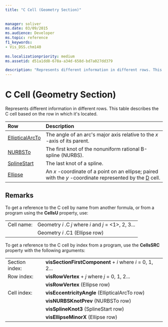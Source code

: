 ```yaml
---
title: "C Cell (Geometry Section)"
 
 
manager: soliver
ms.date: 03/09/2015
ms.audience: Developer
ms.topic: reference
f1_keywords:
- Vis_DSS.chm140
 
ms.localizationpriority: medium
ms.assetid: d51a1dd8-678a-a34d-658d-bd7a027dd379

description: "Represents different information in different rows. This table describes the C cell based on the row in which it's located."
---
```


# C Cell (Geometry Section)

Represents different information in different rows. This table describes the C cell based on the row in which it's located.
  
|Row|Description|
|:-----|:-----|
|[EllipticalArcTo](ellipticalarcto-row-geometry-section.md) <br/> | The angle of an arc's major axis relative to the  *x*  -axis of its parent. |
|[NURBSTo](nurbsto-row-geometry-section.md) <br/> | The first knot of the nonuniform rational B-spline (NURBS). |
|[SplineStart](splinestart-row-geometry-section.md) <br/> | The last knot of a spline. |
|[Ellipse](ellipse-row-geometry-section.md) <br/> | An  *x*  -coordinate of a point on an ellipse; paired with the  *y*  -coordinate represented by the [D](d-cell-geometry-section.md) cell. |
   
## Remarks

To get a reference to the C cell by name from another formula, or from a program using the **CellsU** property, use: 
  
|||
|:-----|:-----|
| Cell name:  <br/> | Geometry  *i*  .C  *j*            where  *i*  and  *j*  = <1>, 2, 3... |
|| Geometry  *i*  .C1 (Ellipse row)  <br/> |
   
To get a reference to the C cell by index from a program, use the **CellsSRC** property with the following arguments: 
  
|||
|:-----|:-----|
| Section index:  <br/> |**visSectionFirstComponent** +  *i*            where  *i*  = 0, 1, 2... |
| Row index:  <br/> |**visRowVertex** +  *j*            where  *j*  = 0, 1, 2... |
||**visRowVertex** (Ellipse row)  <br/> |
| Cell index:  <br/> |**visEccentricityAngle** (EllipticalArcTo row)  <br/> |
||**visNURBSKnotPrev** (NURBSTo row)  <br/> |
||**visSplineKnot3** (SplineStart row)  <br/> |
||**visEllipseMinorX** (Ellipse row)  <br/> |
   

